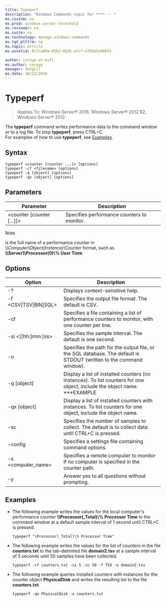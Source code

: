 ```yaml
---
title: Typeperf
description: "Windows Commands topic for **** -- "
ms.custom: na
ms.prod: windows-server-threshold
ms.reviewer: na
ms.suite: na
ms.technology: manage-windows-commands
ms.tgt_pltfrm: na
ms.topic: article
ms.assetid: 0c7ca89a-03b3-4626-afcf-ef8565e90043

author: coreyp-at-msft
ms.author: coreyp
manager: dongill
ms.date: 10/12/2016
---
```


# Typeperf

>Applies To: Windows Server&reg; 2016, Windows Server&reg; 2012 R2, Windows Server&reg; 2012

The **typeperf** command writes performance data to the command window or to a log file. To stop **typeperf**, press CTRL+C.  
For examples of how to use **typeperf**, see [Examples](#BKMK_EXAMPLES).  
## Syntax  
```  
typeperf <counter [counter ...]> [options]  
typeperf -cf <filename> [options]  
typeperf -q [object] [options]  
typeperf -qx [object] [options]  
```  
## Parameters  
|Parameter|Description|  
|-------------|---------------|  
|<counter [counter […]]>|Specifies performance counters to monitor.|  
> [!NOTE]  
> **<counter>** is the full name of a performance counter in *\\\Computer\Object(Instance)\Counter* format, such as **\\\Server1\Processor(0)\\% User Time**.  
## Options  
|Option|Description|  
|----------|---------------|  
|-?|Displays context-sensitive help.|  
|-f <CSV&#124;TSV&#124;BIN&#124;SQL>|Specifies the output file format. The default is CSV.|  
|-cf <filename>|Specifies a file containing a list of performance counters to monitor, with one counter per line.|  
|-si <[[hh:]mm:]ss>|Specifies the sample interval. The default is one second.|  
|-o <filename>|Specifies the path for the output file, or the SQL database. The default is STDOUT (written to the command window).|  
|-q [object]|Display a list of installed counters (no instances). To list counters for one object, include the object name. ***EXAMPLE|  
|-qx [object]|Display a list of installed counters with instances. To list counters for one object, include the object name.|  
|-sc <samples>|Specifies the number of samples to collect. The default is to collect data until CTRL+C is pressed.|  
|-config <filename>|Specifies a settings file containing command options.|  
|-s <computer_name>|Specifies a remote computer to monitor if no computer is specified in the counter path.|  
|-y|Answer yes to all questions without prompting.|  
## <a name="BKMK_EXAMPLES"></a>Examples  
-   The following example writes the values for the local computer's performance counter **\\\Processor(_Total)\\% Processor Time** to the command window at a default sample interval of 1 second until CTRL+C is pressed.  
    ```  
    typeperf "\Processor)_Total)\% Processor Time"  
    ```  
-   The following example writes the values for the list of counters in the file **counters.txt** to the tab-delimited file **domain2.tsv** at a sample interval of 5 seconds until 50 samples have been collected.  
    ```  
    typeperf -cf counters.txt -si 5 -sc 50 -f TSV -o domain2.tsv  
    ```  
-   The following example queries installed counters with instances for the counter object **PhysicalDisk** and writes the resulting list to the file **counters.txt**.  
    ```  
    typeperf -qx PhysicalDisk -o counters.txt  
    ```  
